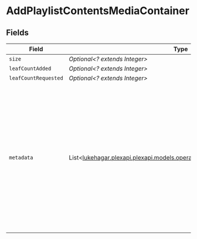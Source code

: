 # AddPlaylistContentsMediaContainer


## Fields

| Field                                                                                                                                                                                                                                                                                                                                                                                                      | Type                                                                                                                                                                                                                                                                                                                                                                                                       | Required                                                                                                                                                                                                                                                                                                                                                                                                   | Description                                                                                                                                                                                                                                                                                                                                                                                                | Example                                                                                                                                                                                                                                                                                                                                                                                                    |
| ---------------------------------------------------------------------------------------------------------------------------------------------------------------------------------------------------------------------------------------------------------------------------------------------------------------------------------------------------------------------------------------------------------- | ---------------------------------------------------------------------------------------------------------------------------------------------------------------------------------------------------------------------------------------------------------------------------------------------------------------------------------------------------------------------------------------------------------- | ---------------------------------------------------------------------------------------------------------------------------------------------------------------------------------------------------------------------------------------------------------------------------------------------------------------------------------------------------------------------------------------------------------- | ---------------------------------------------------------------------------------------------------------------------------------------------------------------------------------------------------------------------------------------------------------------------------------------------------------------------------------------------------------------------------------------------------------- | ---------------------------------------------------------------------------------------------------------------------------------------------------------------------------------------------------------------------------------------------------------------------------------------------------------------------------------------------------------------------------------------------------------- |
| `size`                                                                                                                                                                                                                                                                                                                                                                                                     | *Optional<? extends Integer>*                                                                                                                                                                                                                                                                                                                                                                              | :heavy_minus_sign:                                                                                                                                                                                                                                                                                                                                                                                         | N/A                                                                                                                                                                                                                                                                                                                                                                                                        | 1                                                                                                                                                                                                                                                                                                                                                                                                          |
| `leafCountAdded`                                                                                                                                                                                                                                                                                                                                                                                           | *Optional<? extends Integer>*                                                                                                                                                                                                                                                                                                                                                                              | :heavy_minus_sign:                                                                                                                                                                                                                                                                                                                                                                                         | N/A                                                                                                                                                                                                                                                                                                                                                                                                        | 1                                                                                                                                                                                                                                                                                                                                                                                                          |
| `leafCountRequested`                                                                                                                                                                                                                                                                                                                                                                                       | *Optional<? extends Integer>*                                                                                                                                                                                                                                                                                                                                                                              | :heavy_minus_sign:                                                                                                                                                                                                                                                                                                                                                                                         | N/A                                                                                                                                                                                                                                                                                                                                                                                                        | 1                                                                                                                                                                                                                                                                                                                                                                                                          |
| `metadata`                                                                                                                                                                                                                                                                                                                                                                                                 | List<[lukehagar.plexapi.plexapi.models.operations.AddPlaylistContentsMetadata](../../models/operations/AddPlaylistContentsMetadata.md)>                                                                                                                                                                                                                                                                    | :heavy_minus_sign:                                                                                                                                                                                                                                                                                                                                                                                         | N/A                                                                                                                                                                                                                                                                                                                                                                                                        | [<br/>{<br/>"ratingKey": "94",<br/>"key": "/playlists/94/items",<br/>"guid": "com.plexapp.agents.none://972e3047-83d6-4848-a000-261f0af26ba2",<br/>"type": "playlist",<br/>"title": "A great playlist",<br/>"summary": "One of my great playlists",<br/>"smart": false,<br/>"playlistType": "video",<br/>"composite": "/playlists/94/composite/1705800070",<br/>"duration": 423000,<br/>"leafCount": 3,<br/>"addedAt": 1705716458,<br/>"updatedAt": 1705800070<br/>}<br/>] |